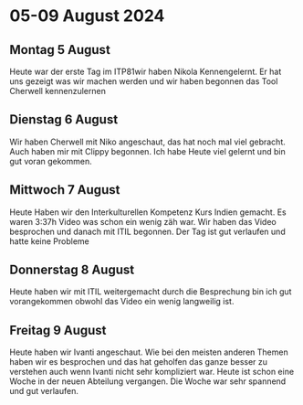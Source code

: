 # 05-09 August 2024

## Montag 5 August

Heute war der erste Tag im ITP81wir haben Nikola Kennengelernt. Er hat uns gezeigt was wir machen werden und wir haben begonnen das Tool Cherwell kennenzulernen

## Dienstag 6 August

Wir haben Cherwell mit Niko angeschaut, das hat noch mal viel gebracht. Auch haben mir mit Clippy begonnen. Ich habe Heute viel gelernt und bin gut voran gekommen.

## Mittwoch 7 August

Heute Haben wir den Interkulturellen Kompetenz Kurs Indien gemacht. Es waren 3:37h Video was schon ein wenig zäh war. Wir haben das Video besprochen und danach mit ITIL begonnen. Der Tag ist gut verlaufen und hatte keine Probleme

## Donnerstag 8 August

Heute haben wir mit ITIL weitergemacht durch die Besprechung bin ich gut vorangekommen obwohl das Video ein wenig langweilig ist.

## Freitag 9 August

Heute haben wir Ivanti angeschaut. Wie bei den meisten anderen Themen haben wir es besprochen und das hat geholfen das ganze besser zu verstehen auch wenn Ivanti nicht sehr kompliziert war. Heute ist schon eine Woche in der neuen Abteilung vergangen. Die Woche war sehr spannend und gut verlaufen.
